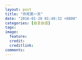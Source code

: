 ```yaml
---
layout: post
title: "作死第一天"
date: "2016-01-28 01:40:32 +0800"
categories: [自言自语]
tags: 
image: 
  feature: 
  credit: 
  creditlink: 
comments: 
---
```


